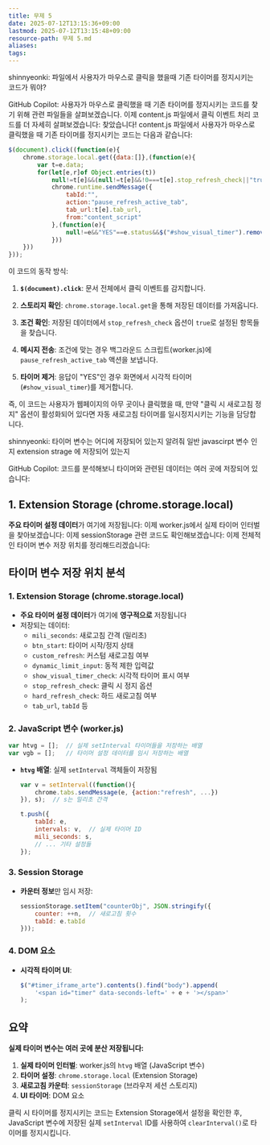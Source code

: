 ```yaml
---
title: 무제 5
date: 2025-07-12T13:15:36+09:00
lastmod: 2025-07-12T13:15:48+09:00
resource-path: 무제 5.md
aliases: 
tags: 
---
```

shinnyeonki: 파일에서 사용자가 마우스로 클릭을 했을때 기존 타이머를 정지시키는 코드가 뭐야?

GitHub Copilot: 사용자가 마우스로 클릭했을 때 기존 타이머를 정지시키는 코드를 찾기 위해 관련 파일들을 살펴보겠습니다. 이제 content.js 파일에서 클릭 이벤트 처리 코드를 더 자세히 살펴보겠습니다: 찾았습니다! content.js 파일에서 사용자가 마우스로 클릭했을 때 기존 타이머를 정지시키는 코드는 다음과 같습니다:

```javascript
$(document).click((function(e){
    chrome.storage.local.get({data:[]},(function(e){
        var t=e.data;
        for(let[e,r]of Object.entries(t))
            null!=t[e]&&(null!=t[e]&&!0===t[e].stop_refresh_check||"true"===t[e].stop_refresh_check)&&
            chrome.runtime.sendMessage({
                tabId:"",
                action:"pause_refresh_active_tab",
                tab_url:t[e].tab_url,
                from:"content_script"
            },(function(e){
                null!=e&&"YES"==e.status&&$("#show_visual_timer").remove()
            }))
    }))
}));
```

이 코드의 동작 방식:

1. **`$(document).click`**: 문서 전체에서 클릭 이벤트를 감지합니다.

2. **스토리지 확인**: `chrome.storage.local.get`을 통해 저장된 데이터를 가져옵니다.

3. **조건 확인**: 저장된 데이터에서 `stop_refresh_check` 옵션이 `true`로 설정된 항목들을 찾습니다.

4. **메시지 전송**: 조건에 맞는 경우 백그라운드 스크립트(worker.js)에 `pause_refresh_active_tab` 액션을 보냅니다.

5. **타이머 제거**: 응답이 "YES"인 경우 화면에서 시각적 타이머(`#show_visual_timer`)를 제거합니다.

즉, 이 코드는 사용자가 웹페이지의 아무 곳이나 클릭했을 때, 만약 "클릭 시 새로고침 정지" 옵션이 활성화되어 있다면 자동 새로고침 타이머를 일시정지시키는 기능을 담당합니다.

shinnyeonki: 타이머 변수는 어디에 저장되어 있는지 알려줘
일반 javascirpt 변수 인지 extension strage 에 저장되어 있는지

GitHub Copilot: 코드를 분석해보니 타이머와 관련된 데이터는 여러 곳에 저장되어 있습니다:

## 1. Extension Storage (chrome.storage.local)
**주요 타이머 설정 데이터**가 여기에 저장됩니다: 이제 worker.js에서 실제 타이머 인터벌을 찾아보겠습니다: 이제 sessionStorage 관련 코드도 확인해보겠습니다: 이제 전체적인 타이머 변수 저장 위치를 정리해드리겠습니다:

## 타이머 변수 저장 위치 분석

### 1. **Extension Storage (chrome.storage.local)**
- **주요 타이머 설정 데이터**가 여기에 **영구적으로** 저장됩니다
- 저장되는 데이터:
  - `mili_seconds`: 새로고침 간격 (밀리초)
  - `btn_start`: 타이머 시작/정지 상태
  - `custom_refresh`: 커스텀 새로고침 여부
  - `dynamic_limit_input`: 동적 제한 입력값
  - `show_visual_timer_check`: 시각적 타이머 표시 여부
  - `stop_refresh_check`: 클릭 시 정지 옵션
  - `hard_refresh_check`: 하드 새로고침 여부
  - `tab_url`, `tabId` 등

### 2. **JavaScript 변수 (worker.js)**

```javascript
var htvg = [];  // 실제 setInterval 타이머들을 저장하는 배열
var vgb = [];   // 타이머 설정 데이터를 임시 저장하는 배열
```

- **`htvg` 배열**: 실제 `setInterval` 객체들이 저장됨

  ```javascript
  var v = setInterval((function(){
      chrome.tabs.sendMessage(e, {action:"refresh", ...})
  }), s);  // s는 밀리초 간격
  
  t.push({
      tabId: e,
      intervals: v,  // 실제 타이머 ID
      mili_seconds: s,
      // ... 기타 설정들
  });
  ```

### 3. **Session Storage**
- **카운터 정보**만 임시 저장:

  ```javascript
  sessionStorage.setItem("counterObj", JSON.stringify({
      counter: ++n,  // 새로고침 횟수
      tabId: e.tabId
  }));
  ```

### 4. **DOM 요소**
- **시각적 타이머 UI**:

  ```javascript
  $("#timer_iframe_arte").contents().find("body").append(
      '<span id="timer" data-seconds-left=' + e + '></span>'
  );
  ```

## 요약

**실제 타이머 변수는 여러 곳에 분산 저장됩니다:**

1. **실제 타이머 인터벌**: worker.js의 `htvg` 배열 (JavaScript 변수)
2. **타이머 설정**: `chrome.storage.local` (Extension Storage)
3. **새로고침 카운터**: `sessionStorage` (브라우저 세션 스토리지)
4. **UI 타이머**: DOM 요소

클릭 시 타이머를 정지시키는 코드는 Extension Storage에서 설정을 확인한 후, JavaScript 변수에 저장된 실제 `setInterval` ID를 사용하여 `clearInterval()`로 타이머를 정지시킵니다.